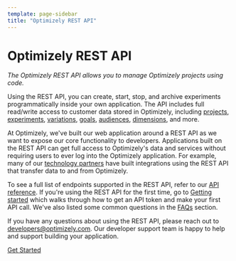 ```yaml
---
template: page-sidebar
title: "Optimizely REST API"
---
```


# Optimizely REST API

*The Optimizely REST API allows you to manage Optimizely projects using code.*

Using the REST API, you can create, start, stop, and archive experiments programmatically inside your own application. The API includes full read/write access to customer data stored in Optimizely, including [projects](/rest/docs#projects), [experiments](/rest/docs#experiments), [variations](/rest/docs#variations), [goals](/rest/docs#goals), [audiences](/rest/docs#audiences), [dimensions](/rest/docs#dimensions), and more.

At Optimizely, we've built our web application around a REST API as we want to expose our core functionality to developers. Applications built on the REST API can get full access to Optimizely's data and services without requiring users to ever log into the Optimizely application. For example, many of our [technology partners](http://optimizely.com/partners/technology) have built integrations using the REST API that transfer data to and from Optimizely.

To see a full list of endpoints supported in the REST API, refer to our [API reference](/rest/reference). If you're
using the REST API for the first time, go to [Getting started](/rest/getting-started) which walks through how to get an
API token and make your first API call. We've also listed some common questions in the [FAQs](/rest/faqs) section.

If you have any questions about using the REST API, please reach out to [developers@optimizely.com](mailto:developers@optimizely.com). Our developer support team is happy to help and support building your application.

<a class="lego-button lego-button--brand anchor--middle display--block width-200 text--center" href="../getting-started/index.html">
Get Started
</a>
